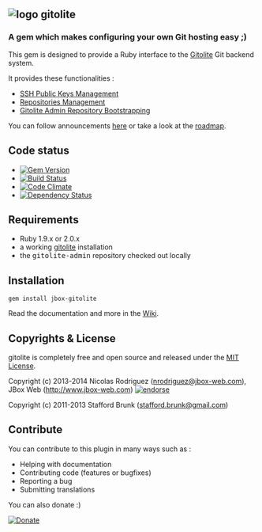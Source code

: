 ## ![logo](https://raw.github.com/jbox-web/gitolite/gh-pages/images/git_logo.png) gitolite

### A gem which makes configuring your own Git hosting easy ;)

This gem is designed to provide a Ruby interface to the [Gitolite](https://github.com/sitaramc/gitolite) Git backend system.

It provides these functionalities :

* [SSH Public Keys Management](https://github.com/jbox-web/gitolite/wiki/Features#wiki-ssh-public-keys-management)
* [Repositories Management](https://github.com/jbox-web/gitolite/wiki/Features#wiki-repositories-management)
* [Gitolite Admin Repository Bootstrapping](https://github.com/jbox-web/gitolite/wiki/Features#wiki-gitolite-admin-repository-bootstrapping)

You can follow announcements [here](https://github.com/jbox-web/gitolite/wiki/Announcements) or take a look at the [roadmap](https://github.com/jbox-web/gitolite/wiki/Roadmap).

## Code status

* [![Gem Version](https://badge.fury.io/rb/jbox-gitolite.svg)](http://badge.fury.io/rb/jbox-gitolite)
* [![Build Status](https://travis-ci.org/jbox-web/gitolite.svg?branch=devel)](https://travis-ci.org/jbox-web/gitolite)
* [![Code Climate](https://codeclimate.com/github/jbox-web/gitolite.png)](https://codeclimate.com/github/jbox-web/gitolite)
* [![Dependency Status](https://gemnasium.com/jbox-web/gitolite.svg)](https://gemnasium.com/jbox-web/gitolite)

## Requirements ##
* Ruby 1.9.x or 2.0.x
* a working [gitolite](https://github.com/sitaramc/gitolite) installation
* the <tt>gitolite-admin</tt> repository checked out locally

## Installation ##

    gem install jbox-gitolite

Read the documentation and more in the [Wiki](https://github.com/jbox-web/gitolite/wiki).

## Copyrights & License
gitolite is completely free and open source and released under the [MIT License](https://github.com/jbox-web/gitolite/blob/devel/LICENSE.txt).

Copyright (c) 2013-2014 Nicolas Rodriguez (nrodriguez@jbox-web.com), JBox Web (http://www.jbox-web.com) [![endorse](https://api.coderwall.com/n-rodriguez/endorsecount.png)](https://coderwall.com/n-rodriguez)

Copyright (c) 2011-2013 Stafford Brunk (stafford.brunk@gmail.com)

## Contribute

You can contribute to this plugin in many ways such as :
* Helping with documentation
* Contributing code (features or bugfixes)
* Reporting a bug
* Submitting translations

You can also donate :)

[![Donate](https://www.paypalobjects.com/en_US/i/btn/btn_donate_LG.gif)](https://www.paypal.com/cgi-bin/webscr?cmd=_s-xclick&hosted_button_id=FBT7E7DAVVEEU)
